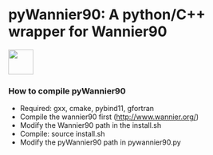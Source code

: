 # pyWannier90: A python/C++ wrapper for Wannier90 

<img src="https://github.com/hungpham2017/pyWannier90/blob/master/doc/Polyyens.png" width="50">

### How to compile pyWannier90
 - Required: gxx, cmake, pybind11, gfortran
 - Compile the wannier90 first (http://www.wannier.org/)
 - Modify the Wannier90 path in the install.sh
 - Compile: source install.sh
 - Modify the pyWannier90 path in pywannier90.py